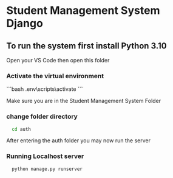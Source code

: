 # Student Management System Django

<h2> To run the system first install Python 3.10 </h2>
<p> Open your VS Code then open this folder <p>

<h3>Activate the virtual environment</h3>
```bash
  .env\scripts\activate
```
<p> Make sure you are in the Student Management System Folder </p>

<h3>change folder directory</h3>

```bash
  cd auth
```

<p>After entering the auth folder you may now run the server</p>

<h3>Running Localhost server</h3>

```
  python manage.py runserver
```
